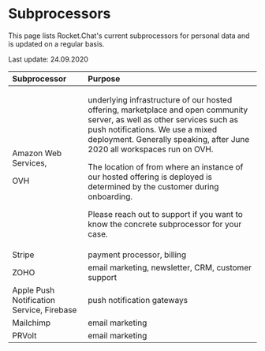 # Subprocessors

This page lists Rocket.Chat's current subprocessors for personal data and is updated on a regular basis.

Last update: 24.09.2020

<table>
  <thead>
    <tr>
      <th style="text-align:left">Subprocessor</th>
      <th style="text-align:left">Purpose</th>
    </tr>
  </thead>
  <tbody>
    <tr>
      <td style="text-align:left">
        <p>Amazon Web Services,</p>
        <p></p>
        <p>OVH</p>
      </td>
      <td style="text-align:left">
        <p>underlying infrastructure of our hosted offering, marketplace and open
          community server, as well as other services such as push notifications.
          We use a mixed deployment. Generally speaking, after June 2020 all workspaces
          run on OVH.</p>
        <p>The location of from where an instance of our hosted offering is deployed
          is determined by the customer during onboarding.</p>
        <p>Please reach out to support if you want to know the concrete subprocessor
          for your case.</p>
      </td>
    </tr>
    <tr>
      <td style="text-align:left">Stripe</td>
      <td style="text-align:left">payment processor, billing</td>
    </tr>
    <tr>
      <td style="text-align:left">ZOHO</td>
      <td style="text-align:left">email marketing, newsletter, CRM, customer support</td>
    </tr>
    <tr>
      <td style="text-align:left">Apple Push Notification Service, Firebase</td>
      <td style="text-align:left">push notification gateways</td>
    </tr>
    <tr>
      <td style="text-align:left">Mailchimp</td>
      <td style="text-align:left">email marketing</td>
    </tr>
    <tr>
      <td style="text-align:left">PRVolt</td>
      <td style="text-align:left">email marketing</td>
    </tr>
  </tbody>
</table>

